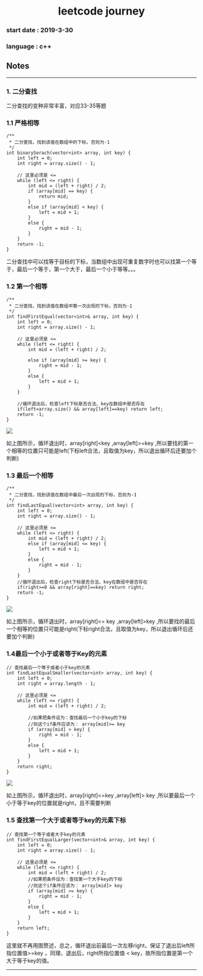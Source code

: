 # <center>leetcode journey</center>


### start date : 2019-3-30

### language : c++

## Notes
---
### 1. 二分查找
二分查找的变种非常丰富，对应33-35等题
### 1.1 严格相等
```
/**
 * 二分查找，找到该值在数组中的下标，否则为-1
 */
int binarySerach(vector<int> array, int key) {
    int left = 0;
    int right = array.size() - 1;

    // 这里必须是 <=
    while (left <= right) {
        int mid = (left + right) / 2;
        if (array[mid] == key) {
            return mid;
        }
        else if (array[mid] < key) {
            left = mid + 1;
        }
        else {
            right = mid - 1;
        }
    }
    return -1;
}
```
二分查找中可以找等于目标的下标，当数组中出现可重复数字时也可以找第一个等于，最后一个等于，第一个大于，最后一个小于等等。。。
### 1.2 第一个相等
```
/**
 * 二分查找，找到该值在数组中第一次出现的下标，否则为-1
 */
int findFirstEqual(vector<int>& array, int key) {
    int left = 0;
    int right = array.size() - 1;

    // 这里必须是 <=
    while (left <= right) {
        int mid = (left + right) / 2;
      
        else if (array[mid] >= key) {
            right = mid - 1;
        }
        else {
            left = mid + 1;
        }
    }

    //循环退出后，检查left下标是否合法、key在数组中是否存在
    if(left<array.size() && array[left]==key) return left;
    return -1;
}
```
![](https://tva1.sinaimg.cn/large/006y8mN6ly1g8f5eqot3wj30as063glu.jpg)

如上图所示，循环退出时，array[right]<key ,array[left]>=key ,所以要找的第一个相等的位置只可能是left(下标left合法，且取值为key，所以退出循环后还要加个判断)

### 1.3 最后一个相等
```
/**
 * 二分查找，找到该值在数组中最后一次出现的下标，否则为-1
 */
int findLastEqual(vector<int> array, int key) {
    int left = 0;
    int right = array.size() - 1;

    // 这里必须是 <=
    while (left <= right) {
        int mid = (left + right) / 2;
        else if (array[mid] <= key) {
            left = mid + 1;
        }
        else {
            right = mid - 1;
        }
    }
    //循环退出后，检查right下标是否合法、key在数组中是否存在
    if(right>=0 && array[right]==key) return right;
    return -1;
}
```
![](https://tva1.sinaimg.cn/large/006y8mN6ly1g8f5ro32glj30bd05u0t0.jpg)

如上图所示，循环退出时，array[right]<= key ,array[left]>key ,所以要找的最后一个相等的位置只可能是right(下标right合法，且取值为key，所以退出循环后还要加个判断)
### 1.4最后一个小于或者等于Key的元素
```
// 查找最后一个等于或者小于key的元素
int findLastEqualSmaller(vector<int> array, int key) {
    int left = 0;
    int right = array.length - 1;

    // 这里必须是 <=
    while (left <= right) {
        int mid = (left + right) / 2;

        //如果把条件设为：查找最后一个小于key的下标
        //则这个if条件应该为： array[mid]>= key
        if (array[mid] > key) {
            right = mid - 1;
        }
        else {
            left = mid + 1;
        }
    }
    return right;
}
```
![](https://tva1.sinaimg.cn/large/006y8mN6ly1g8f5ro32glj30bd05u0t0.jpg)

如上图所示，循环退出时，array[right]<=key ,array[left]> key ,所以要最后一个小于等于key的位置就是right，且不需要判断

### 1.5 查找第一个大于或者等于key的元素下标
```
// 查找第一个等于或者大于key的元素
int findFirstEqualLarger(vector<int>& array, int key) {
    int left = 0;
    int right = array.size() - 1;

    // 这里必须是 <=
    while (left <= right) {
        int mid = (left + right) / 2;
        //如果把条件设为：查找第一个大于key的下标
        //则这个if条件应该为： array[mid]> key
        if (array[mid] >= key) {
            right = mid - 1;
        }
        else {
            left = mid + 1;
        }
    }
    return left;
}
```
这里就不再用图赘述，总之，循环退出前最后一次左移right，保证了退出后left所指位置值>=key ，同理，退出后，right所指位置值 < key，故所指位置是第一个大于等于key的值。

---
